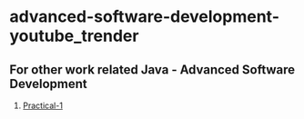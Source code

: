 ﻿# advanced-software-development-youtube_trender

## For other work related Java - Advanced Software Development
1.  [Practical-1]([https://tdech.me/](https://github.com/TanapongAUS/advanced-software-development-pract_1)) 
